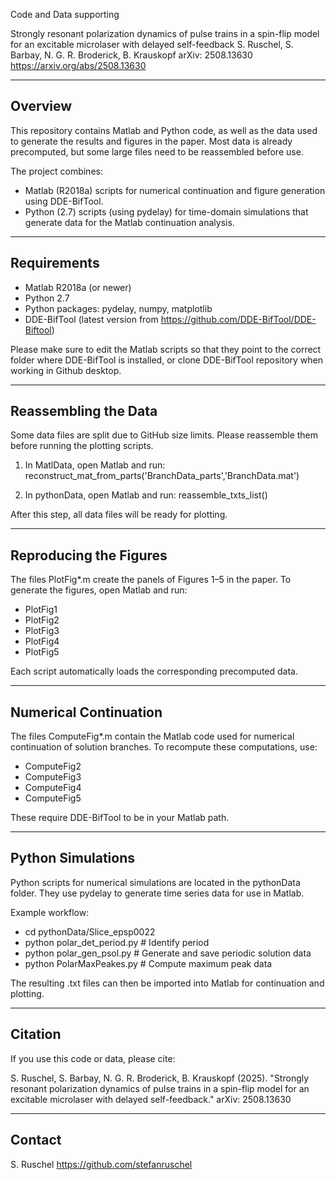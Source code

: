 Code and Data supporting 

Strongly resonant polarization dynamics of pulse trains in a spin-flip model for an excitable microlaser with delayed self-feedback 
S. Ruschel, S. Barbay, N. G. R. Broderick, B. Krauskopf 
arXiv: 2508.13630
https://arxiv.org/abs/2508.13630

-------------------------------------------------------------------------------

Overview
--------

This repository contains Matlab and Python code, as well as the data used to generate the results and figures in the paper. 
Most data is already precomputed, but some large files need to be reassembled before use.

The project combines:
- Matlab (R2018a) scripts for numerical continuation and figure generation using DDE-BifTool.
- Python (2.7) scripts (using pydelay) for time-domain simulations that generate data for the Matlab continuation analysis.

-------------------------------------------------------------------------------

Requirements
------------

- Matlab R2018a (or newer)
- Python 2.7
- Python packages: pydelay, numpy, matplotlib
- DDE-BifTool (latest version from https://github.com/DDE-BifTool/DDE-Biftool)

Please make sure to edit the Matlab scripts so that they point to the correct folder where DDE-BifTool is installed, or clone DDE-BifTool repository when working in Github desktop.

-------------------------------------------------------------------------------

Reassembling the Data
---------------------

Some data files are split due to GitHub size limits. Please reassemble them before running the plotting scripts.

1. In MatlData, open Matlab and run:
   reconstruct_mat_from_parts('BranchData_parts','BranchData.mat')

2. In pythonData, open Matlab and run:
   reassemble_txts_list()

After this step, all data files will be ready for plotting.

-------------------------------------------------------------------------------

Reproducing the Figures
-----------------------

The files PlotFig*.m create the panels of Figures 1–5 in the paper. 
To generate the figures, open Matlab and run:

   - PlotFig1
   - PlotFig2
   - PlotFig3
   - PlotFig4
   - PlotFig5

Each script automatically loads the corresponding precomputed data.

-------------------------------------------------------------------------------

Numerical Continuation
----------------------

The files ComputeFig*.m contain the Matlab code used for numerical continuation of solution branches. 
To recompute these computations, use:

   - ComputeFig2
   - ComputeFig3
   - ComputeFig4
   - ComputeFig5

These require DDE-BifTool to be in your Matlab path.

-------------------------------------------------------------------------------

Python Simulations
------------------

Python scripts for numerical simulations are located in the pythonData folder. 
They use pydelay to generate time series data for use in Matlab.

Example workflow:

   - cd pythonData/Slice_epsp0022
   - python polar_det_period.py     # Identify period
   - python polar_gen_psol.py       # Generate and save periodic solution data
   - python PolarMaxPeakes.py       # Compute maximum peak data

The resulting .txt files can then be imported into Matlab for continuation and plotting.

-------------------------------------------------------------------------------

Citation
--------

If you use this code or data, please cite:

S. Ruschel, S. Barbay, N. G. R. Broderick, B. Krauskopf (2025).
"Strongly resonant polarization dynamics of pulse trains in a spin-flip model for an excitable microlaser with delayed self-feedback."
arXiv: 2508.13630

-------------------------------------------------------------------------------

Contact
-------

S. Ruschel
https://github.com/stefanruschel
